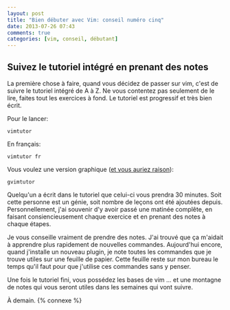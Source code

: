 ```yaml
---
layout: post
title: "Bien débuter avec Vim: conseil numéro cinq"
date: 2013-07-26 07:43
comments: true
categories: [vim, conseil, débutant]
---
```


Suivez le tutoriel intégré en prenant des notes
--------------------------
La première chose à faire, quand vous décidez de passer sur vim,
c'est de suivre le tutoriel intégré de A à Z.
Ne vous contentez pas seulement de le lire, faites tout les exercices à fond.
Le tutoriel est progressif et très bien écrit.

<!-- more -->

Pour le lancer:

    vimtutor

En français:

    vimtutor fr

Vous voulez une version graphique ([et vous auriez raison](http://lkdjiin.github.io/blog/2013/07/19/bien-debuter-avec-vim-conseil-numero-quatre/)):

    gvimtutor

Quelqu'un a écrit dans le tutoriel que celui-ci vous prendra 30 minutes. Soit
cette personne est un génie, soit nombre de leçons ont été ajoutées depuis.
Personnellement, j'ai souvenir d'y avoir passé une matinée complête, en faisant
consiencieusement chaque exercice et en prenant des notes à chaque étapes.

Je vous conseille vraiment de prendre des notes. J'ai trouvé que ça m'aidait
à apprendre plus rapidement de nouvelles commandes. Aujourd'hui encore, quand
j'installe un nouveau plugin, je note toutes les commandes que je trouve utiles
sur une feuille de papier. Cette feuille reste sur mon bureau le temps
qu'il faut pour que j'utilise ces commandes sans y penser.

Une fois le tutoriel fini, vous possédez les bases de vim … et une montagne
de notes qui vous seront utiles dans les semaines qui vont suivre.

À demain.
{% connexe %}
